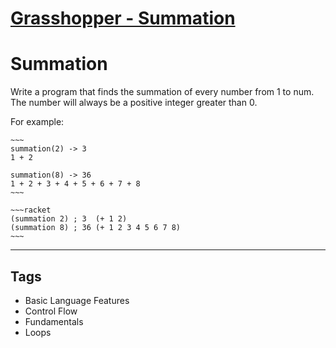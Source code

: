 # [Grasshopper - Summation](https://www.codewars.com/kata/55d24f55d7dd296eb9000030)

# Summation

Write a program that finds the summation of every number from 1 to num. The number will always be a positive integer greater than 0.

For example:

```if-not:racket
~~~
summation(2) -> 3
1 + 2

summation(8) -> 36
1 + 2 + 3 + 4 + 5 + 6 + 7 + 8
~~~
```

```if:racket
~~~racket
(summation 2) ; 3  (+ 1 2)
(summation 8) ; 36 (+ 1 2 3 4 5 6 7 8)
~~~
```

---

## Tags

- Basic Language Features
- Control Flow
- Fundamentals
- Loops
